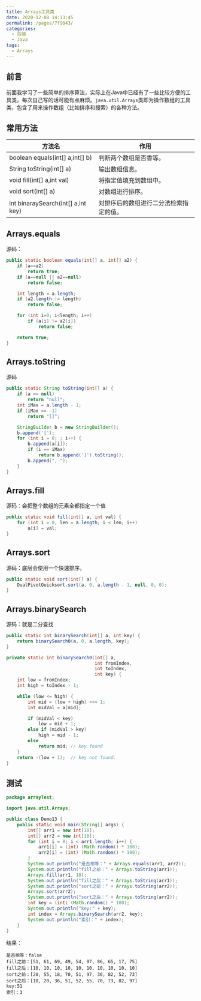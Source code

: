 ```yaml
---
title: Arrays工具类
date: 2020-12-08 14:13:45
permalink: /pages/7f9043/
categories:
  - 后端
  - Java
tags:
  - Arrays
---
```


## 前言
前面我学习了一些简单的排序算法，实际上在Java中已经有了一些比较方便的工具类。每次自己写的话可能有点麻烦。`java.util.Arrays`类即为操作数组的工具类，包含了用来操作数组（比如排序和搜索）的各种方法。



## 常用方法

| 方法名                             | 作用                                   |
| ---------------------------------- | -------------------------------------- |
| boolean equals(int[] a,int[] b)    | 判断两个数组是否香等。                 |
| String toString(int[] a)           | 输出数组信息。                         |
| void fill(int[] a,int val)         | 将指定值填充到数组中。                 |
| void sort(int[] a)                 | 对数组进行排序。                       |
| int binaraySearch(int[] a,int key) | 对排序后的数组进行二分法检索指定的值。 |



## Arrays.equals

源码：

~~~java
public static boolean equals(int[] a, int[] a2) {
    if (a==a2)
        return true;
    if (a==null || a2==null)
        return false;

    int length = a.length;
    if (a2.length != length)
        return false;

    for (int i=0; i<length; i++)
        if (a[i] != a2[i])
            return false;

    return true;
}
~~~



## Arrays.toString

源码

~~~java
public static String toString(int[] a) {
    if (a == null)
        return "null";
    int iMax = a.length - 1;
    if (iMax == -1)
        return "[]";

    StringBuilder b = new StringBuilder();
    b.append('[');
    for (int i = 0; ; i++) {
        b.append(a[i]);
        if (i == iMax)
            return b.append(']').toString();
        b.append(", ");
    }
}
~~~



## Arrays.fill

源码：会把整个数组的元素全都指定一个值

~~~java
public static void fill(int[] a, int val) {
    for (int i = 0, len = a.length; i < len; i++)
        a[i] = val;
}
~~~



## Arrays.sort

源码：底层会使用一个快速排序。

~~~java
public static void sort(int[] a) {
    DualPivotQuicksort.sort(a, 0, a.length - 1, null, 0, 0);
}
~~~



## Arrays.binarySearch

源码：就是二分查找

```java
public static int binarySearch(int[] a, int key) {
    return binarySearch0(a, 0, a.length, key);
}

private static int binarySearch0(int[] a, 
                                 int fromIndex, 
                                 int toIndex,
                                 int key) {
    int low = fromIndex;
    int high = toIndex - 1;

    while (low <= high) {
        int mid = (low + high) >>> 1;
        int midVal = a[mid];

        if (midVal < key)
            low = mid + 1;
        else if (midVal > key)
            high = mid - 1;
        else
            return mid; // key found
    }
    return -(low + 1);  // key not found.
}
```



## 测试

~~~java
package arrayTest;

import java.util.Arrays;

public class Demo13 {
    public static void main(String[] args) {
        int[] arr1 = new int[10];
        int[] arr2 = new int[10];
        for (int i = 0; i < arr1.length; i++) {
            arr1[i] = (int) (Math.random() * 100);
            arr2[i] = (int) (Math.random() * 100);
        }
        System.out.println("是否相等：" + Arrays.equals(arr1, arr2));
        System.out.println("fill之前：" + Arrays.toString(arr1));
        Arrays.fill(arr1, 10);
        System.out.println("fill之后：" + Arrays.toString(arr1));
        System.out.println("sort之前：" + Arrays.toString(arr2));
        Arrays.sort(arr2);
        System.out.println("sort之后：" + Arrays.toString(arr2));
        int key = (int) (Math.random() * 100);
        System.out.println("key:" + key);
        int index = Arrays.binarySearch(arr2, key);
        System.out.println("索引：" + index);
    }
}
~~~

结果：

```
是否相等：false
fill之前：[51, 61, 69, 49, 54, 97, 86, 65, 17, 75]
fill之后：[10, 10, 10, 10, 10, 10, 10, 10, 10, 10]
sort之前：[20, 55, 18, 70, 51, 97, 36, 82, 52, 73]
sort之后：[18, 20, 36, 51, 52, 55, 70, 73, 82, 97]
key:51
索引：3
```

